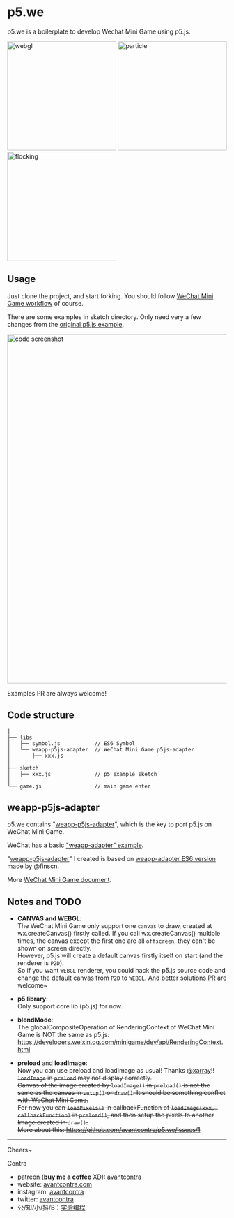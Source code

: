 # p5.we
p5.we is a boilerplate to develop Wechat Mini Game using p5.js.

<span>
<img src="http://float.intplusplus.cn/webgl-1548556237071.2019-01-27-11_32_18.gif" alt="webgl" width="250">

<img src="http://float.intplusplus.cn/particle-small-2019-01-26-18-51-38-607.gif" alt="particle" width="250">

<img src="http://float.intplusplus.cn/flocking-Screenrecorder-2019-01-26-23-50-03-343.2019-01-27%2011_35_38.gif" alt="flocking" width="250">
</span>

## Usage
Just clone the project, and start forking. You should follow [WeChat Mini Game workflow](https://developers.weixin.qq.com/minigame/en/dev/index.html?t=19012522) of course.

There are some examples in sketch directory. Only need very a few changes from the [original p5.js example](https://p5js.org/examples/structure-setup-and-draw.html).

<img src="http://float.intplusplus.cn/codecomp.png" alt="code screenshot" width="800">

Examples PR are always welcome!

## Code structure
```
|
├── libs
│   ├── symbol.js           // ES6 Symbol
│   └── weapp-p5js-adapter  // WeChat Mini Game p5js-adapter
│       ├── xxx.js   
│
├── sketch  
│   ├── xxx.js              // p5 example sketch
│
└── game.js                 // main game enter

```

## weapp-p5js-adapter
p5.we contains "[weapp-p5js-adapter](https://github.com/avantcontra/p5.we/tree/master/libs/weapp-p5js-adapter)", which is the key to port p5.js on WeChat Mini Game. 

WeChat has a basic ["weapp-adapter" example](https://developers.weixin.qq.com/minigame/dev/tutorial/base/adapter.html).

"[weapp-p5js-adapter](https://github.com/avantcontra/p5.we/tree/master/libs/weapp-p5js-adapter)" I created is based on [weapp-adapter ES6 version](https://github.com/finscn/weapp-adapter) made by @finscn.

More [WeChat Mini Game document](https://developers.weixin.qq.com/minigame/dev/index.html?t=19012522).

## Notes and TODO
- **CANVAS and WEBGL**:  
The WeChat Mini Game only support one `canvas` to draw, created at wx.createCanvas() firstly called. If you call wx.createCanvas() multiple times, the canvas except the first one are all `offscreen`, they can't be shown on screen directly.  
However, p5.js will create a default canvas firstly itself on start (and the renderer is `P2D`).  
So if you want `WEBGL` renderer, you could hack the p5.js source code and change the default canvas from `P2D` to `WEBGL`.
And better solutions PR are welcome~

- **p5 library**:   
Only support core lib (p5.js) for now.

- **blendMode**:   
The globalCompositeOperation of RenderingContext of WeChat Mini Game is NOT the same as p5.js:
https://developers.weixin.qq.com/minigame/dev/api/RenderingContext.html

- **preload** and **loadImage**:  
Now you can use preload and loadImage as usual! Thanks [@xarray](https://github.com/xarray)!!   
~~`loadImage` in `preload` may not display correctly.  
Canvas of the image created by `loadImage()` in `preload()`  is not the same as the canvas in `setup()` or `draw()`. It should be something conflict with WeChat Mini Game.  
For now you can `loadPixels()` in callbackFunction of `loadImage(xxx, callbackFunction)` in `preload()`, and then setup the pixels to another Image created in `draw()`.  
More about this: https://github.com/avantcontra/p5.we/issues/1~~

----
Cheers~

Contra

- patreon (**buy me a coffee** XD): [avantcontra](https://www.patreon.com/avantcontra)
- website: [avantcontra.com](https://www.avantcontra.com)
- instagram: [avantcontra](https://instagram.com/avantcontra)
- twitter: [avantcontra](https://twitter.com/avantcontra)
- 公/知/小/抖/B：[实验编程](https://space.bilibili.com/309452713)

